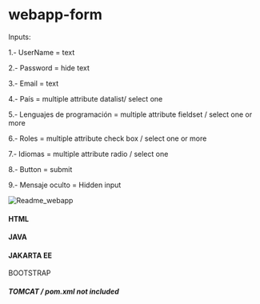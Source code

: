 # webapp-form

Inputs:

<p>1.- UserName = text</p>
<p>2.- Password = hide text</p>
<p>3.- Email = text </p>
<p>4.- País = multiple attribute datalist/ select one </p>
<p>5.- Lenguajes de programación = multiple attribute fieldset / select one or more </p>
<p>6.- Roles =  multiple attribute check box / select one or more</p>
<p>7.- Idiomas = multiple attribute radio / select one </p>
<p>8.- Button = submit </p>
<p>9.- Mensaje oculto = Hidden input </p>


![Readme_webapp](https://user-images.githubusercontent.com/13223880/215372288-cc040808-0438-45e9-8d6b-a9dbb79d7ddc.png)

<h4>HTML</h4>
<h4>JAVA</p>
<h4>JAKARTA EE</h4>
<h4e>BOOTSTRAP</h4>

<h5>TOMCAT / pom.xml not included </he>
